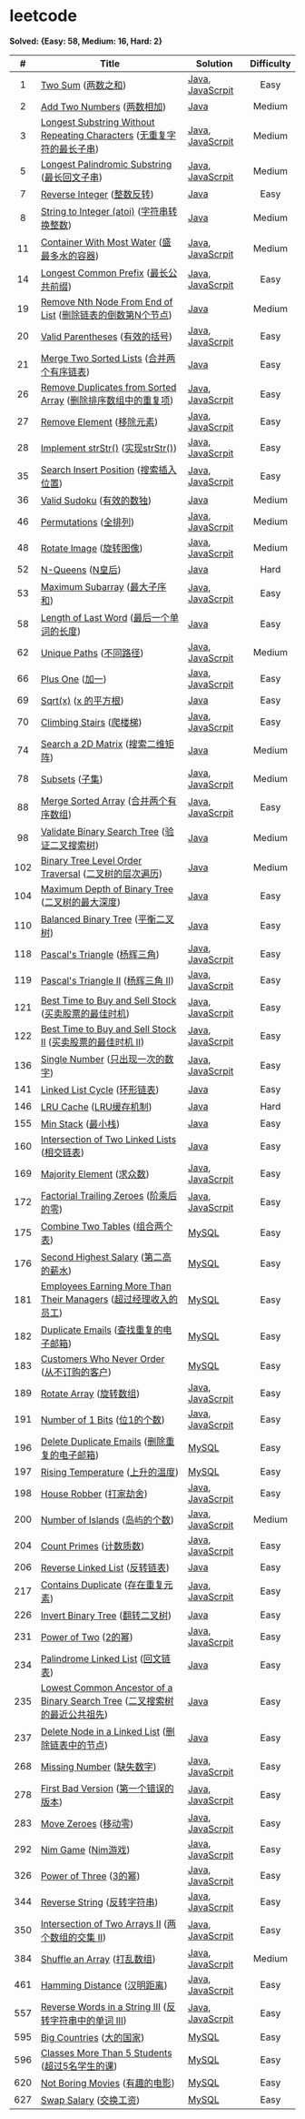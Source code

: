 # leetcode

**Solved: {Easy: 58, Medium: 16, Hard: 2}**

|#|Title|Solution|Difficulty|
|:-:|-|-|:-:|
| 1 | [Two Sum](https://leetcode.com/problems/two-sum) ([两数之和](https://leetcode-cn.com/problems/two-sum)) | [Java](./src/code/java/_001.java), [JavaScrpit](./src/code/js/_001.js) | Easy |
| 2 | [Add Two Numbers](https://leetcode.com/problems/add-two-numbers) ([两数相加](https://leetcode-cn.com/problems/add-two-numbers)) | [Java](./src/code/java/_002.java) | Medium |
| 3 | [Longest Substring Without Repeating Characters](https://leetcode-cn.com/problems/longest-substring-without-repeating-characters) ([无重复字符的最长子串](https://leetcode.com/problems/longest-substring-without-repeating-characters)) | [Java](./src/code/java/_003.java), [JavaScrpit](./src/code/js/_003.js) | Medium |
| 5 | [Longest Palindromic Substring](https://leetcode.com/problems/longest-palindromic-substring) ([最长回文子串](https://leetcode-cn.com/problems/longest-palindromic-substring)) | [Java](./src/code/java/_005.java), [JavaScrpit](./src/code/js/_005.js) | Medium |
| 7 | [Reverse Integer](https://leetcode.com/problems/reverse-integer) ([整数反转](https://leetcode-cn.com/problems/reverse-integer)) | [Java](./src/code/java/_007.java) | Easy |
| 8 | [String to Integer (atoi)](https://leetcode.com/problems/string-to-integer-atoi) ([字符串转换整数](https://leetcode-cn.com/problems/string-to-integer-atoi)) | [Java](./src/code/java/_008.java) | Medium |
| 11 | [Container With Most Water](https://leetcode.com/problems/container-with-most-water) ([盛最多水的容器](https://leetcode-cn.com/problems/container-with-most-water)) | [Java](./src/code/java/_011.java), [JavaScrpit](./src/code/js/_011.js) | Medium |
| 14 | [Longest Common Prefix](https://leetcode.com/problems/longest-common-prefix) ([最长公共前缀](https://leetcode-cn.com/problems/longest-common-prefix)) | [Java](./src/code/java/_014.java), [JavaScrpit](./src/code/js/_014.js) | Easy |
| 19 | [Remove Nth Node From End of List](https://leetcode.com/problems/remove-nth-node-from-end-of-list) ([删除链表的倒数第N个节点](https://leetcode-cn.com/problems/remove-nth-node-from-end-of-list)) | [Java](./src/code/java/_019.java) | Medium |
| 20 | [Valid Parentheses](https://leetcode.com/problems/valid-parentheses) ([有效的括号](https://leetcode-cn.com/problems/valid-parentheses)) | [Java](./src/code/java/_020.java), [JavaScrpit](./src/code/js/_020.js) | Easy |
| 21 | [Merge Two Sorted Lists](https://leetcode.com/problems/merge-two-sorted-lists) ([合并两个有序链表](https://leetcode-cn.com/problems/merge-two-sorted-lists)) | [Java](./src/code/java/_021.java) | Easy |
| 26 | [Remove Duplicates from Sorted Array](https://leetcode.com/problems/remove-duplicates-from-sorted-array) ([删除排序数组中的重复项](https://leetcode-cn.com/problems/remove-duplicates-from-sorted-array)) | [Java](./src/code/java/_026.java), [JavaScrpit](./src/code/js/_026.js) | Easy |
| 27 | [Remove Element](https://leetcode.com/problems/remove-element) ([移除元素](https://leetcode-cn.com/problems/remove-element)) | [Java](./src/code/java/_027.java), [JavaScrpit](./src/code/js/_027.js) | Easy |
| 28 | [Implement strStr()](https://leetcode.com/problems/implement-strstr) ([实现strStr()](https://leetcode-cn.com/problems/implement-strstr)) | [Java](./src/code/java/_028.java), [JavaScrpit](./src/code/js/_028.js) | Easy |
| 35 | [Search Insert Position](https://leetcode.com/problems/search-insert-position) ([搜索插入位置](https://leetcode-cn.com/problems/search-insert-position)) | [Java](./src/code/java/_035.java), [JavaScrpit](./src/code/js/_035.js) | Easy |
| 36 | [Valid Sudoku](https://leetcode.com/problems/valid-sudoku) ([有效的数独](https://leetcode-cn.com/problems/valid-sudoku)) | [Java](./src/code/java/_036.java) | Medium |
| 46 | [Permutations](https://leetcode.com/problems/permutations) ([全排列](https://leetcode-cn.com/problems/permutations)) | [Java](./src/code/java/_046.java), [JavaScrpit](./src/code/js/_046.js) | Medium |
| 48 | [Rotate Image](https://leetcode.com/problems/rotate-image) ([旋转图像](https://leetcode-cn.com/problems/rotate-image)) | [Java](./src/code/java/_048.java), [JavaScrpit](./src/code/js/_048.js) | Medium |
| 52 | [N-Queens](https://leetcode.com/problems/n-queens-ii) ([N皇后](https://leetcode-cn.com/problems/n-queens-ii)) | [Java](./src/code/java/_052.java) | Hard |
| 53 | [Maximum Subarray](https://leetcode.com/problems/maximum-subarray) ([最大子序和](https://leetcode-cn.com/problems/maximum-subarray)) | [Java](./src/code/java/_053.java), [JavaScrpit](./src/code/js/_053.js) | Easy |
| 58 | [Length of Last Word](https://leetcode.com/problems/length-of-last-word) ([最后一个单词的长度](https://leetcode-cn.com/problems/length-of-last-word)) | [Java](./src/code/java/_058.java) | Easy |
| 62 | [Unique Paths](https://leetcode.com/problems/unique-paths) ([不同路径](https://leetcode-cn.com/problems/unique-paths)) | [Java](./src/code/java/_062.java), [JavaScrpit](./src/code/js/_062.js) | Medium |
| 66 | [Plus One](https://leetcode.com/problems/plus-one) ([加一](https://leetcode-cn.com/problems/plus-one)) | [Java](./src/code/java/_066.java), [JavaScrpit](./src/code/js/_066.js) | Easy |
| 69 | [Sqrt(x)](https://leetcode.com/problems/sqrtx) ([x 的平方根](https://leetcode-cn.com/problems/sqrtx)) | [Java](./src/code/java/_069.java) | Easy |
| 70 | [Climbing Stairs](https://leetcode.com/problems/climbing-stairs) ([爬楼梯](https://leetcode-cn.com/problems/climbing-stairs)) | [Java](./src/code/java/_070.java), [JavaScrpit](./src/code/js/_070.js) | Easy |
| 74 | [Search a 2D Matrix](https://leetcode.com/problems/search-a-2d-matrix) ([搜索二维矩阵](https://leetcode-cn.com/problems/search-a-2d-matrix)) | [Java](./src/code/java/_074.java) | Medium |
| 78 | [Subsets](https://leetcode.com/problems/subsets) ([子集](https://leetcode-cn.com/problems/subsets)) | [Java](./src/code/java/_078.java), [JavaScrpit](./src/code/js/_078.js) | Medium |
| 88 | [Merge Sorted Array](https://leetcode.com/problems/merge-sorted-array) ([合并两个有序数组](https://leetcode-cn.com/problems/merge-sorted-array)) | [Java](./src/code/java/_088.java), [JavaScrpit](./src/code/js/_088.js) | Easy |
| 98 | [Validate Binary Search Tree](https://leetcode.com/problems/validate-binary-search-tree) ([验证二叉搜索树](https://leetcode-cn.com/problems/validate-binary-search-tree)) | [Java](./src/code/java/_098.java) | Medium |
| 102 | [Binary Tree Level Order Traversal](https://leetcode.com/problems/binary-tree-level-order-traversal) ([二叉树的层次遍历](https://leetcode-cn.com/problems/binary-tree-level-order-traversal)) | [Java](./src/code/java/_102.java) | Medium |
| 104 | [Maximum Depth of Binary Tree](https://leetcode.com/problems/maximum-depth-of-binary-tree) ([二叉树的最大深度](https://leetcode-cn.com/problems/maximum-depth-of-binary-tree)) | [Java](./src/code/java/_104.java) | Easy |
| 110 | [Balanced Binary Tree](https://leetcode.com/problems/balanced-binary-tree) ([平衡二叉树](https://leetcode-cn.com/problems/balanced-binary-tree)) | [Java](./src/code/java/_110.java) | Easy |
| 118 | [Pascal's Triangle](https://leetcode.com/problems/pascals-triangle) ([杨辉三角](https://leetcode-cn.com/problems/pascals-triangle)) | [Java](./src/code/java/_118.java), [JavaScrpit](./src/code/js/_118.js) | Easy |
| 119 | [Pascal's Triangle II](https://leetcode.com/problems/pascals-triangle-ii) ([杨辉三角 II](https://leetcode-cn.com/problems/pascals-triangle-ii)) | [Java](./src/code/java/_119.java), [JavaScrpit](./src/code/js/_119.js) | Easy |
| 121 | [Best Time to Buy and Sell Stock](https://leetcode.com/problems/best-time-to-buy-and-sell-stock) ([买卖股票的最佳时机](https://leetcode-cn.com/problems/best-time-to-buy-and-sell-stock)) | [Java](./src/code/java/_121.java), [JavaScrpit](./src/code/js/_121.js) | Easy |
| 122 | [Best Time to Buy and Sell Stock II](https://leetcode.com/problems/best-time-to-buy-and-sell-stock-ii) ([买卖股票的最佳时机 II](https://leetcode-cn.com/problems/best-time-to-buy-and-sell-stock-ii)) | [Java](./src/code/java/_122.java), [JavaScrpit](./src/code/js/_122.js) | Easy |
| 136 | [Single Number](https://leetcode.com/problems/single-number) ([只出现一次的数字](https://leetcode-cn.com/problems/single-number)) | [Java](./src/code/java/_136.java), [JavaScrpit](./src/code/js/_136.js) | Easy |
| 141 | [Linked List Cycle](https://leetcode.com/problems/linked-list-cycle) ([环形链表](https://leetcode-cn.com/problems/linked-list-cycle)) | [Java](./src/code/java/_141.java) | Easy |
| 146 | [LRU Cache](https://leetcode.com/problems/lru-cache) ([LRU缓存机制](https://leetcode-cn.com/problems/lru-cache)) | [Java](./src/code/java/_146.java) | Hard |
| 155 | [Min Stack](https://leetcode.com/problems/min-stack) ([最小栈](https://leetcode-cn.com/problems/min-stack)) | [Java](./src/code/java/_155.java) | Easy |
| 160 | [Intersection of Two Linked Lists](https://leetcode.com/problems/intersection-of-two-linked-lists) ([相交链表](https://leetcode-cn.com/problems/intersection-of-two-linked-lists)) | [Java](./src/code/java/_160.java) | Easy |
| 169 | [Majority Element](https://leetcode.com/problems/majority-element) ([求众数](https://leetcode-cn.com/problems/majority-element)) | [Java](./src/code/java/_169.java), [JavaScrpit](./src/code/js/_169.js) | Easy |
| 172 | [Factorial Trailing Zeroes](https://leetcode.com/problems/factorial-trailing-zeroes) ([阶乘后的零](https://leetcode-cn.com/problems/factorial-trailing-zeroes)) | [Java](./src/code/java/_172.java), [JavaScrpit](./src/code/js/_172.js) | Easy |
| 175 | [Combine Two Tables](https://leetcode.com/problems/combine-two-tables) ([组合两个表](https://leetcode-cn.com/problems/combine-two-tables)) | [MySQL](./src/code/sql/_175.sql) | Easy |
| 176 | [Second Highest Salary](https://leetcode.com/problems/second-highest-salary) ([第二高的薪水](https://leetcode-cn.com/problems/second-highest-salary)) | [MySQL](./src/code/sql/_176.sql) | Easy |
| 181 | [Employees Earning More Than Their Managers](https://leetcode.com/problems/employees-earning-more-than-their-managers) ([超过经理收入的员工](https://leetcode-cn.com/problems/employees-earning-more-than-their-managers)) | [MySQL](./src/code/sql/_181.sql) | Easy |
| 182 | [Duplicate Emails](https://leetcode.com/problems/duplicate-emails) ([查找重复的电子邮箱](https://leetcode-cn.com/problems/duplicate-emails)) | [MySQL](./src/code/sql/_182.sql) | Easy |
| 183 | [Customers Who Never Order](https://leetcode.com/problems/customers-who-never-order) ([从不订购的客户](https://leetcode-cn.com/problems/customers-who-never-order)) | [MySQL](./src/code/sql/_183.sql) | Easy |
| 189 | [Rotate Array](https://leetcode.com/problems/rotate-array) ([旋转数组](https://leetcode-cn.com/problems/rotate-array)) | [Java](./src/code/java/_189.java), [JavaScrpit](./src/code/js/_189.js) | Easy |
| 191 | [Number of 1 Bits](https://leetcode.com/problems/number-of-1-bits) ([位1的个数](https://leetcode-cn.com/problems/number-of-1-bits)) | [Java](./src/code/java/_191.java), [JavaScrpit](./src/code/js/_191.js) | Easy |
| 196 | [Delete Duplicate Emails](https://leetcode.com/problems/delete-duplicate-emails) ([删除重复的电子邮箱](https://leetcode-cn.com/problems/delete-duplicate-emails)) | [MySQL](./src/code/sql/_196.sql) | Easy |
| 197 | [Rising Temperature](https://leetcode.com/problems/rising-temperature) ([上升的温度](https://leetcode-cn.com/problems/rising-temperature)) | [MySQL](./src/code/sql/_197.sql) | Easy |
| 198 | [House Robber](https://leetcode.com/problems/house-robber) ([打家劫舍](https://leetcode-cn.com/problems/house-robber)) | [Java](./src/code/java/_198.java), [JavaScrpit](./src/code/js/_198.js) | Easy |
| 200 | [Number of Islands](https://leetcode.com/problems/number-of-islands) ([岛屿的个数](https://leetcode-cn.com/problems/number-of-islands)) | [Java](./src/code/java/_200.java), [JavaScrpit](./src/code/js/_200.js) | Medium |
| 204 | [Count Primes](https://leetcode.com/problems/count-primes) ([计数质数](https://leetcode-cn.com/problems/count-primes)) | [Java](./src/code/java/_204.java), [JavaScrpit](./src/code/js/_204.js) | Easy |
| 206 | [Reverse Linked List](https://leetcode.com/problems/reverse-linked-list) ([反转链表](https://leetcode-cn.com/problems/reverse-linked-list)) | [Java](./src/code/java/_206.java) | Easy |
| 217 | [Contains Duplicate](https://leetcode.com/problems/contains-duplicate) ([存在重复元素](https://leetcode-cn.com/problems/contains-duplicate)) | [Java](./src/code/java/_217.java), [JavaScrpit](./src/code/js/_217.js) | Easy |
| 226 | [Invert Binary Tree](https://leetcode.com/problems/invert-binary-tree) ([翻转二叉树](https://leetcode-cn.com/problems/invert-binary-tree)) | [Java](./src/code/java/_226.java) | Easy |
| 231 | [Power of Two](https://leetcode.com/problems/power-of-two) ([2的幂](https://leetcode-cn.com/problems/power-of-two)) | [Java](./src/code/java/_231.java), [JavaScrpit](./src/code/js/_231.js) | Easy |
| 234 | [Palindrome Linked List](https://leetcode.com/problems/palindrome-linked-list) ([回文链表](https://leetcode-cn.com/problems/palindrome-linked-list)) | [Java](./src/code/java/_234.java) | Easy |
| 235 | [Lowest Common Ancestor of a Binary Search Tree](https://leetcode.com/problems/lowest-common-ancestor-of-a-binary-search-tree) ([二叉搜索树的最近公共祖先](https://leetcode-cn.com/problems/lowest-common-ancestor-of-a-binary-search-tree)) | [Java](./src/code/java/_235.java) | Easy |
| 237 | [Delete Node in a Linked List](https://leetcode.com/problems/delete-node-in-a-linked-list) ([删除链表中的节点](https://leetcode-cn.com/problems/delete-node-in-a-linked-list)) | [Java](./src/code/java/_237.java) | Easy |
| 268 | [Missing Number](https://leetcode.com/problems/missing-number) ([缺失数字](https://leetcode-cn.com/problems/missing-number)) | [Java](./src/code/java/_268.java), [JavaScrpit](./src/code/js/_268.js) | Easy |
| 278 | [First Bad Version](https://leetcode.com/problems/first-bad-version) ([第一个错误的版本](https://leetcode-cn.com/problems/first-bad-version)) | [Java](./src/code/java/_278.java), [JavaScrpit](./src/code/js/_278.js) | Easy |
| 283 | [Move Zeroes](https://leetcode.com/problems/move-zeroes) ([移动零](https://leetcode-cn.com/problems/move-zeroes)) | [Java](./src/code/java/_283.java), [JavaScrpit](./src/code/js/_283.js) | Easy |
| 292 | [Nim Game](https://leetcode.com/problems/nim-game) ([Nim游戏](https://leetcode-cn.com/problems/nim-game)) | [Java](./src/code/java/_292.java), [JavaScrpit](./src/code/js/_292.js) | Easy |
| 326 | [Power of Three](https://leetcode.com/problems/power-of-three) ([3的幂](https://leetcode-cn.com/problems/power-of-three)) | [Java](./src/code/java/_326.java), [JavaScrpit](./src/code/js/_326.js) | Easy |
| 344 | [Reverse String](https://leetcode.com/problems/reverse-string) ([反转字符串](https://leetcode-cn.com/problems/reverse-string)) | [Java](./src/code/java/_344.java), [JavaScrpit](./src/code/js/_344.js) | Easy |
| 350 | [Intersection of Two Arrays II](https://leetcode.com/problems/intersection-of-two-arrays-ii) ([两个数组的交集 II](https://leetcode-cn.com/problems/intersection-of-two-arrays-ii)) | [Java](./src/code/java/_350.java), [JavaScrpit](./src/code/js/_350.js) | Easy |
| 384 | [Shuffle an Array](https://leetcode.com/problems/shuffle-an-array) ([打乱数组](https://leetcode-cn.com/problems/shuffle-an-array)) | [Java](./src/code/java/_384.java), [JavaScrpit](./src/code/js/_384.js) | Medium |
| 461 | [Hamming Distance](https://leetcode.com/problems/hamming-distance) ([汉明距离](https://leetcode-cn.com/problems/hamming-distance)) | [Java](./src/code/java/_461.java), [JavaScrpit](./src/code/js/_461.js) | Easy |
| 557 | [Reverse Words in a String III](https://leetcode.com/problems/reverse-words-in-a-string-iii) ([反转字符串中的单词 III](https://leetcode-cn.com/problems/reverse-words-in-a-string-iii)) | [Java](./src/code/java/_557.java), [JavaScrpit](./src/code/js/_557.js) | Easy |
| 595 | [Big Countries](https://leetcode.com/problems/big-countries) ([大的国家](https://leetcode-cn.com/problems/big-countries)) | [MySQL](./src/code/sql/_595.sql) | Easy |
| 596 | [Classes More Than 5 Students](https://leetcode.com/problems/classes-more-than-5-students) ([超过5名学生的课](https://leetcode-cn.com/problems/classes-more-than-5-students)) | [MySQL](./src/code/sql/_596.sql) | Easy |
| 620 | [Not Boring Movies](https://leetcode.com/problems/not-boring-movies) ([有趣的电影](https://leetcode-cn.com/problems/not-boring-movies)) | [MySQL](./src/code/sql/_620.sql) | Easy |
| 627 | [Swap Salary](https://leetcode.com/problems/swap-salary) ([交换工资](https://leetcode-cn.com/problems/swap-salary)) | [MySQL](./src/code/sql/_627.sql) | Easy |